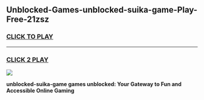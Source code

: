 
## Unblocked-Games-unblocked-suika-game-Play-Free-21zsz
<h3>
<a href="https://premium76.site?title=unblocked-suika-game&ref=18A1">CLICK TO PLAY</a></h3>
<hr>

<h3>
<a href="https://premium76.site?title=unblocked-suika-game&ref=18A1">CLICK 2 PLAY</a>
  
</h3>

<a href="https://premium76.site?title=unblocked-suika-game&ref=18A1"><img src="https://clearcache.store/games.png"></a>


**unblocked-suika-game games unblocked: Your Gateway to Fun and Accessible Online Gaming**
